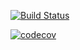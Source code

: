 [![Build Status](https://travis-ci.org/pliris/job4j_grabber.svg?branch=master)](https://travis-ci.org/pliris/job4j_grabber)

[![codecov](https://codecov.io/gh/pliris/job4j_grabber/branch/main/graph/badge.svg?token=XR81655EKQ)](https://codecov.io/gh/pliris/job4j_grabber)

